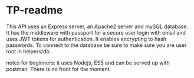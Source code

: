 # TP-readme
This API uses an Express server, an Apache2 server and mySQL database. 
It has the middleware with passport for a secure user login with email and uses JWT tokens for authentication.
It enables encrypting to hash passwords. To connect to the database be sure to make sure you are user root in helpers/db.

notes for beginners: 
  it uses Nodejs, ES5 and can be served up with postman. There is no front for the moment.
